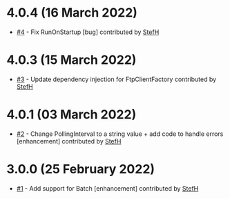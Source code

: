# 4.0.4 (16 March 2022)
- [#4](https://github.com/StefH/WebJobs.Extensions.Ftp/pull/4) - Fix RunOnStartup [bug] contributed by [StefH](https://github.com/StefH)

# 4.0.3 (15 March 2022)
- [#3](https://github.com/StefH/WebJobs.Extensions.Ftp/pull/3) - Update dependency injection for FtpClientFactory contributed by [StefH](https://github.com/StefH)

# 4.0.1 (03 March 2022)
- [#2](https://github.com/StefH/WebJobs.Extensions.Ftp/pull/2) - Change PollingInterval to a string value + add code to handle errors [enhancement] contributed by [StefH](https://github.com/StefH)

# 3.0.0 (25 February 2022)
- [#1](https://github.com/StefH/WebJobs.Extensions.Ftp/pull/1) - Add support for Batch [enhancement] contributed by [StefH](https://github.com/StefH)

